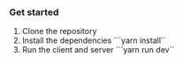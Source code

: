 ### Get started
1. Clone the repository
2. Install the dependencies
```yarn install``
3. Run the client and server
```yarn run dev``